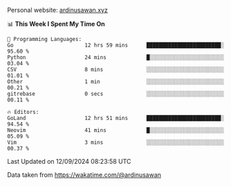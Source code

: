 Personal website: [ardinusawan.xyz](https://ardinusawan.xyz)

<!--START_SECTION:waka-->
📊 **This Week I Spent My Time On** 

```text
💬 Programming Languages: 
Go                       12 hrs 59 mins      ████████████████████████░   95.60 % 
Python                   24 mins             █░░░░░░░░░░░░░░░░░░░░░░░░   03.04 % 
CSV                      8 mins              ░░░░░░░░░░░░░░░░░░░░░░░░░   01.01 % 
Other                    1 min               ░░░░░░░░░░░░░░░░░░░░░░░░░   00.21 % 
gitrebase                0 secs              ░░░░░░░░░░░░░░░░░░░░░░░░░   00.11 % 

🔥 Editors: 
GoLand                   12 hrs 51 mins      ████████████████████████░   94.54 % 
Neovim                   41 mins             █░░░░░░░░░░░░░░░░░░░░░░░░   05.09 % 
Vim                      3 mins              ░░░░░░░░░░░░░░░░░░░░░░░░░   00.37 % 
```


 Last Updated on 12/09/2024 08:23:58 UTC
<!--END_SECTION:waka-->
Data taken from https://wakatime.com/@ardinusawan
